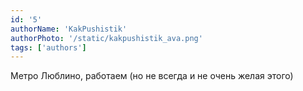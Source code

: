 ```yaml
---
id: '5'
authorName: 'KakPushistik'
authorPhoto: '/static/kakpushistik_ava.png'
tags: ['authors']
---
```


Метро Люблино, работаем (но не всегда и не очень желая этого)
